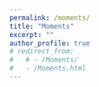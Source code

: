 ```yaml
---
permalink: /moments/
title: "Moments"
excerpt: ""
author_profile: true
# redirect_from: 
#   # - /Moments/
#   - /Moments.html
---
```


